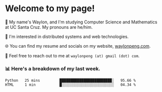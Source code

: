 # Welcome to my page! 

👋 My name's Waylon, and I'm studying Computer Science and Mathematics at UC Santa Cruz. My pronouns are he/him. 

💭 I'm interested in distributed systems and web technologies.

🌐 You can find my resume and socials on my website, [waylonpeng.com](https://www.waylonpeng.com).

📧 Feel free to reach out to me at `waylonpeng (at) gmail (dot) com`.

### 📊 Here's a breakdown of my last week.

<!--START_SECTION:waka-->

```text
Python   25 mins         ████████████████████████░   95.66 %
HTML     1 min           █░░░░░░░░░░░░░░░░░░░░░░░░   04.34 %
```

<!--END_SECTION:waka-->
